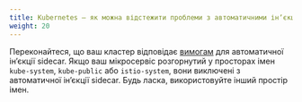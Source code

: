 ```yaml
---
title: Kubernetes — як можна відстежити проблеми з автоматичними інʼєкціями sidecar?
weight: 20
---
```


Переконайтеся, що ваш кластер відповідає [вимогам](/docs/setup/additional-setup/sidecar-injection/#automatic-sidecar-injection) для автоматичної інʼєкції sidecar. Якщо ваш мікросервіс розгорнутий у просторах імен `kube-system`, `kube-public` або `istio-system`, вони виключені з автоматичної інʼєкції sidecar. Будь ласка, використовуйте інший простір імен.
